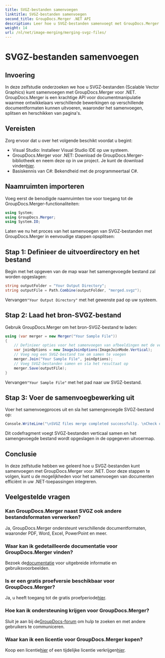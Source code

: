 ```yaml
---
title: SVGZ-bestanden samenvoegen
linktitle: SVGZ-bestanden samenvoegen
second_title: GroupDocs.Merger .NET API
description: Leer hoe u SVGZ-bestanden samenvoegt met GroupDocs.Merger voor .NET met deze stapsgewijze zelfstudie. Verbeter uw vaardigheden op het gebied van documentmanipulatie.
weight: 14
url: /nl/net/image-merging/merging-svgz-files/
---
```


# SVGZ-bestanden samenvoegen

## Invoering
In deze zelfstudie onderzoeken we hoe u SVGZ-bestanden (Scalable Vector Graphics) kunt samenvoegen met GroupDocs.Merger voor .NET. GroupDocs.Merger is een krachtige API voor documentmanipulatie waarmee ontwikkelaars verschillende bewerkingen op verschillende documentformaten kunnen uitvoeren, waaronder het samenvoegen, splitsen en herschikken van pagina's.
## Vereisten
Zorg ervoor dat u over het volgende beschikt voordat u begint:
- Visual Studio: Installeer Visual Studio IDE op uw systeem.
-  GroupDocs.Merger voor .NET: Download de GroupDocs.Merger-bibliotheek en neem deze op in uw project. Je kunt de download vinden[hier](https://releases.groupdocs.com/merger/net/).
- Basiskennis van C#: Bekendheid met de programmeertaal C#.

## Naamruimten importeren
Voeg eerst de benodigde naamruimten toe voor toegang tot de GroupDocs.Merger-functionaliteiten:
```csharp
using System; 
using GroupDocs.Merger;
using System.IO;
```

Laten we nu het proces van het samenvoegen van SVGZ-bestanden met GroupDocs.Merger in eenvoudige stappen opsplitsen:
## Stap 1: Definieer de uitvoerdirectory en het bestand
Begin met het opgeven van de map waar het samengevoegde bestand zal worden opgeslagen:
```csharp
string outputFolder = "Your Output Directory";
string outputFile = Path.Combine(outputFolder, "merged.svgz");
```
 Vervangen`"Your Output Directory"` met het gewenste pad op uw systeem.
## Stap 2: Laad het bron-SVGZ-bestand
Gebruik GroupDocs.Merger om het bron-SVGZ-bestand te laden:
```csharp
using (var merger = new Merger("Your Sample File"))
{
    // Definieer opties voor het samenvoegen van afbeeldingen met de verticale samenvoegmodus
    var joinOptions = new ImageJoinOptions(ImageJoinMode.Vertical);
    // Voeg nog een SVGZ-bestand toe om samen te voegen
    merger.Join("Your Sample File", joinOptions);
    // Voeg SVGZ-bestanden samen en sla het resultaat op
    merger.Save(outputFile);
}
```
 Vervangen`"Your Sample File"` met het pad naar uw SVGZ-bestand.
## Stap 3: Voer de samenvoegbewerking uit
Voer het samenvoegproces uit en sla het samengevoegde SVGZ-bestand op:
```csharp
Console.WriteLine("\nSVGZ files merge completed successfully. \nCheck output in {0}", outputFolder);
```
Dit codefragment voegt SVGZ-bestanden verticaal samen en het samengevoegde bestand wordt opgeslagen in de opgegeven uitvoermap.

## Conclusie
In deze zelfstudie hebben we geleerd hoe u SVGZ-bestanden kunt samenvoegen met GroupDocs.Merger voor .NET. Door deze stappen te volgen, kunt u de mogelijkheden voor het samenvoegen van documenten efficiënt in uw .NET-toepassingen integreren.

## Veelgestelde vragen
### Kan GroupDocs.Merger naast SVGZ ook andere bestandsformaten verwerken?
Ja, GroupDocs.Merger ondersteunt verschillende documentformaten, waaronder PDF, Word, Excel, PowerPoint en meer.
### Waar kan ik gedetailleerde documentatie voor GroupDocs.Merger vinden?
 Bezoek de[documentatie](https://tutorials.groupdocs.com/merger/net/) voor uitgebreide informatie en gebruiksvoorbeelden.
### Is er een gratis proefversie beschikbaar voor GroupDocs.Merger?
 Ja, u heeft toegang tot de gratis proefperiode[hier](https://releases.groupdocs.com/).
### Hoe kan ik ondersteuning krijgen voor GroupDocs.Merger?
 Sluit je aan bij de[GroupDocs-forum](https://forum.groupdocs.com/c/merger/32) om hulp te zoeken en met andere gebruikers te communiceren.
### Waar kan ik een licentie voor GroupDocs.Merger kopen?
 Koop een licentie[hier](https://purchase.groupdocs.com/buy) of een tijdelijke licentie verkrijgen[hier](https://purchase.groupdocs.com/temporary-license/).
